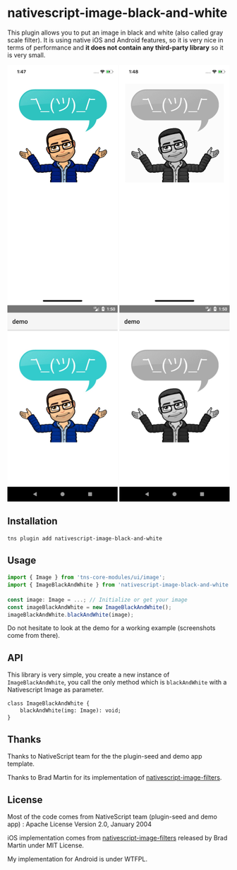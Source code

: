 # nativescript-image-black-and-white

This plugin allows you to put an image in black and white (also called gray scale filter). It is using native iOS and Android features, so it is very nice in terms of performance and **it does not contain any third-party library** so it is very small.

<img src="./screenshots/ios_before.jpg" alt="ios-before" width="250">
<img src="./screenshots/ios_after.jpg" alt="ios-after" width="250">

<img src="./screenshots/android_before.jpg" alt="android-before" width="250">
<img src="./screenshots/android_after.jpg" alt="android-after" width="250">

## Installation

```bash
tns plugin add nativescript-image-black-and-white
```

## Usage

```typescript
import { Image } from 'tns-core-modules/ui/image';
import { ImageBlackAndWhite } from 'nativescript-image-black-and-white';

const image: Image = ...; // Initialize or get your image
const imageBlackAndWhite = new ImageBlackAndWhite();
imageBlackAndWhite.blackAndWhite(image);
```

Do not hesitate to look at the demo for a working example (screenshots come from there).

## API

This library is very simple, you create a new instance of `ImageBlackAndWhite`, you call the only method which is `blackAndWhite` with a Nativescript Image as parameter.

```
class ImageBlackAndWhite {
    blackAndWhite(img: Image): void;
}
```

## Thanks

Thanks to NativeScript team for the the plugin-seed and demo app template.

Thanks to Brad Martin for its implementation of [nativescript-image-filters](https://github.com/bradmartin/nativescript-image-filters).

## License

Most of the code comes from NativeScript team (plugin-seed and demo app) :
Apache License Version 2.0, January 2004

iOS implementation comes from [nativescript-image-filters](https://github.com/bradmartin/nativescript-image-filters) released by Brad Martin under MIT License.

My implementation for Android is under WTFPL.
